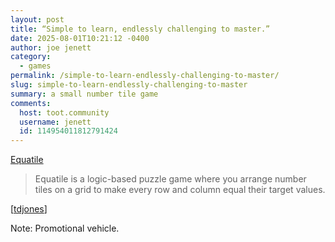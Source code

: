 ```yaml
---
layout: post
title: “Simple to learn, endlessly challenging to master.”
date: 2025-08-01T10:21:12 -0400
author: joe jenett
category:
  - games
permalink: /simple-to-learn-endlessly-challenging-to-master/
slug: simple-to-learn-endlessly-challenging-to-master
summary: a small number tile game
comments:
  host: toot.community
  username: jenett
  id: 114954011812791424
---
```

<p>
<a title="a small number tile game" href="https://equatile.com/">Equatile</a>
</p>
<blockquote>
<p>
Equatile is a logic-based puzzle game where you arrange number tiles on a grid to make every row and column equal their target values.
</p>
</blockquote>
[<a title="source" href="https://pinboard.in/u:tdjones">tdjones</a>]
<p class="note">Note: Promotional vehicle.</p>


<a href="https://brid.gy/publish/mastodon"></a>